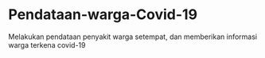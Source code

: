 # Pendataan-warga-Covid-19
Melakukan pendataan penyakit warga setempat, dan memberikan informasi warga terkena covid-19
